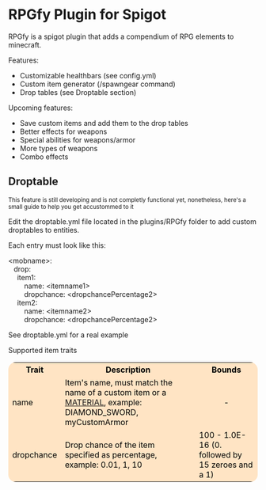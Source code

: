 # RPGfy Plugin for Spigot

RPGfy is a spigot plugin that adds a compendium of RPG elements to minecraft.

Features: 
* Customizable healthbars (see config.yml)
* Custom item generator (/spawngear command)
* Drop tables (see Droptable section)

Upcoming features:
* Save custom items and add them to the drop tables
* Better effects for weapons 
* Special abilities for weapons/armor
* More types of weapons
* Combo effects


## Droptable 
<small> This feature is still developing and is not
completly functional yet, nonetheless, 
here's a small guide to help you get accustommed to it</small>

Edit the droptable.yml file located in the plugins/RPGfy folder to
add custom droptables to entities.

Each entry must look like this: 

\<mobname>:<br>&ensp;
    drop:<br>&ensp;&ensp;
        item1:<br> &ensp;&ensp;&ensp;&ensp;
            name: \<itemname1><br>&ensp;&ensp;&ensp;&ensp;
            dropchance: \<dropchancePercentage2><br>&ensp;&ensp;
        item2:<br>&ensp;&ensp;&ensp;&ensp;
            name: \<itemname2><br>&ensp;&ensp;&ensp;&ensp;
            dropchance: \<dropchancePercentage2>

See droptable.yml for a real example

Supported item traits

<table style="color: black;border-radius: 15px; background-color: bisque">
    <tr>
        <th>Trait</th>
        <th>Description</th>
        <th>Bounds</th>
    </tr>
    <tr>
        <td>name</td>
        <td>Item's name, must match the name of a custom item
        or a <a href="https://hub.spigotmc.org/javadocs/bukkit/org/bukkit/Material.html">MATERIAL</a>, example: DIAMOND_SWORD, myCustomArmor</td>
        <td style="text-align: center;">-</td>
    </tr>
    <tr>
        <td>dropchance</td>
        <td>Drop chance of the item specified as percentage, example: 0.01, 1, 10</td>
        <td>100 - 1.0E-16 (0. followed by 15 zeroes and a 1)</td>
    </tr>
</table>

